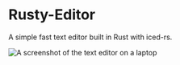 # Rusty-Editor
A simple fast text editor built in Rust with iced-rs.

![A screenshot of the text editor on a laptop](/assets/snapshot.png, "Rusty-Editor")
